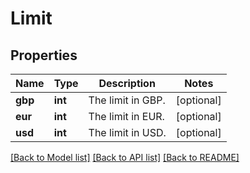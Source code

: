 # Limit

## Properties
Name | Type | Description | Notes
------------ | ------------- | ------------- | -------------
**gbp** | **int** | The limit in GBP. | [optional] 
**eur** | **int** | The limit in EUR. | [optional] 
**usd** | **int** | The limit in USD. | [optional] 

[[Back to Model list]](../README.md#documentation-for-models) [[Back to API list]](../README.md#documentation-for-api-endpoints) [[Back to README]](../README.md)

